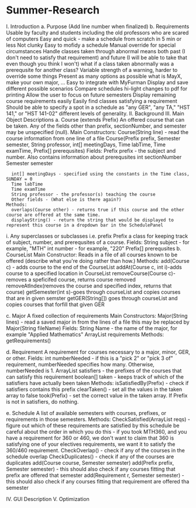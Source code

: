 # Summer-Research
I. Introduction
  a. Purpose (Add line number when finalized)
  b. Requirements
    Usable by faculty and students 
      including the old professors who are scared of computers
      Easy and quick - make a schedule from scratch in 5 min or less
      Not clunky
    Easy to mofidy a schedule
    Manual override for special circumstances
      Handle classes taken through abnormal means 
        both past (I don't need to satisfy that requirement) 
          and future (I will be able to take that even though you think I won't)
        what if a class taken abnormally was a prerequsite for another class?
      Variable strength of a warning, harder to override some things
    Present as many options as possible
      what is MayX, make your own major, ...
    Easy to integrate with MyFurman
    Display and save different possible scenarios
    Compare schedules
      hi-light changes
      to pdf for printing
    Allow the user to focus on future semesters
    Display remaining course requirements easily
    Easily find classes satisfying a requirement
    Should be able to specify a spot in a schedule as "any GER", "any TA," "HST 141," or "HST 141-02"
      different levels of generality.
II. Background
III. Main Object Descriptions
  a. Course (extends Prefix)
    An offered course that can be taken.
    Any of the fields other than prefix, sectionNumber, and semester may be unspecified (null).
    Main Constructors:
      Course(String line) - read the course information from one line of a file
      Course(Prefix prefix, Semester semester, String professor, int[] meetingDays, Time labTime, Time examTime, Prefix[] prerequsites)
    Fields:
      Prefix prefix - the subject and number. Also contains information about prerequsites
      int sectionNumber
      Semester semester
      
      int[] meetingDays - specified using the constants in the Time class, SUNDAY = 0
      Time labTime
      Time examTime
      String professor - the professor(s) teaching the course
      Other fields - (What else is there again?)
    Methods:
      overlaps(Course other) - returns true if this course and the other course are offered at the same time.
      displayString() - return the string that would be displayed to represent this course in a dropdown bar in the SchedulePanel
   i. Any superclasses or subclasses i.e. prefix 
     Prefix
       a class for keeping track of subject, number, and prerequsites of a course.
       Fields:
       String subject - for example, "MTH"
       int number - for example, "220"
       Prefix[] prerequsites
  b. CourseList
    Main Constructor: Reads in a file of all courses known to be offered (describe what you're doing rather than how.)
    Methods:
      add(Course c) - adds course to the end of the CourseList
      addAt(Course c, int i)-adds course to a specified location in CourseList
      removeCourse(Course c)-removes a speficifed course, returns course removed
      removeAtIndex(removes the course and specified index, returns that course)
      getSemester(int s)-goes through courseList and copies courses that are in given semster
      getGER(String[]) goes through courseList and copies courses that forfill that given GER
  
  c. Major
    A fixed collection of requirements
    Main Constructors:
      Major(String lines) - read a saved major in from the lines of a file
        this may be replaced by Major(String fileName)
    Fields:
      String Name - the name of the major, for example "Applied Mathematics"
      ArrayList<Requirement> requirements
    Methods:
      getRequirements()
      
  d. Requirement
    A requirement for courses necessary to a major, minor, GER, or other.
    Fields:
      int numberNeeded - if this is a "pick 2" or "pick 3 of" requirement, numberNeeded specifies how many. Otherwise, numberNeeded is 1.
      ArrayList<Prefix> satisfiers - the prefixes of the courses that can satisfy this requirement
      boolean[] taken - keeps track of which of the satisfiers have actually been taken
    Methods:
      isSatisfiedBy(Prefix) - check if satisfiers contains this prefix
      clearTaken() - set all the values in the taken array to false
      took(Prefix) - set the correct value in the taken array. If Prefix is not in satisfiers, do nothing.

      
  e. Schedule
    A list of available semesters with courses, prefixes, or requirements in those semesters. 
    Methods:
      CheckSatisfied(ArrayList<Requirement> reqs) - figure out which of these requirements are satisfied by this schedule
        be careful about the order in which you do this - if you took MTH360, and you have a requirement for
        360 or 460, we don't want to claim that 360 is satisfying one of your electives requirements, we want it to satisfy
        the 360/460 requirement.
      CheckOverlap() - check if any of the courses in the schedule overlap
      CheckDuplicates() - check if any of the courses are duplicates
      add(Course course, Semester semester)
      add(Prefix prefix, Semester semester) - this should also check if any courses fitting that prefix are offered that semester
      add(Requirement r, Semester semester) - this should also check if any courses fitting that requirement are offered tha semester
      
  
IV. GUI Description
V. Optimization
